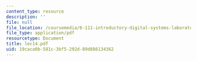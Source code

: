 ```yaml
---
content_type: resource
description: ''
file: null
file_location: /coursemedia/6-111-introductory-digital-systems-laboratory-spring-2006/19caca0b581c3bf5292d89d886134362_lec14.pdf
file_type: application/pdf
resourcetype: Document
title: lec14.pdf
uid: 19caca0b-581c-3bf5-292d-89d886134362
---
```

